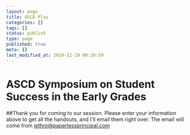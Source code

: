 ```yaml
---
layout: page
title: ASCD Play
categories: []
tags: []
status: publish
type: page
published: true
meta: {}
last_modified_at: 2024-12-19 00:26:59
---
```


# ASCD Symposium on Student Success in the Early Grades























##Thank you for coming to our session. Please enter your information above to get all the handouts, and I'll email them right over. The email will come from 
[jethro@paperlessprincipal.com](mailto:jethro@paperlessprincipal.com)
